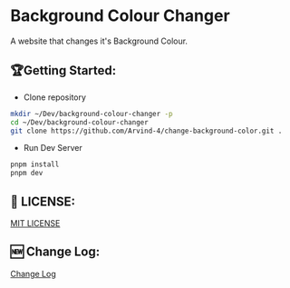 # Background Colour Changer

A website that changes it's Background Colour.

## 🏆Getting Started:

- Clone repository

```bash
mkdir ~/Dev/background-colour-changer -p
cd ~/Dev/background-colour-changer
git clone https://github.com/Arvind-4/change-background-color.git .
```

- Run Dev Server

```bash
pnpm install
pnpm dev
```

## 🎫 LICENSE:

[MIT LICENSE](https://github.com/Arvind-4/change-background-color/blob/main/LICENSE)

## 🆕 Change Log:

[Change Log](https://github.com/Arvind-4/change-background-color/commits/main/)
